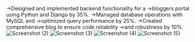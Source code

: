 ->Designed and implemented backend functionality for a
->bloggers portal using Python and Django by 35%.
->Managed database operations with MySQL and
->optimized query performance by 25%.
->Created comprehensive blog to ensure code reliability
->and robustness by 10%.
![Screenshot (2)](https://github.com/user-attachments/assets/2c97a603-05b3-4726-ba2e-522772e257d4)
![Screenshot (3)](https://github.com/user-attachments/assets/3f16579e-c0eb-40f2-b457-b9f5930caaf7)
![Screenshot (4)](https://github.com/user-attachments/assets/9c7be0b1-9718-4e42-b8b9-7af8ce60f4e1)
![Screenshot (5)](https://github.com/user-attachments/assets/61a8ccda-5e9b-47c7-ae95-90862490059c)
